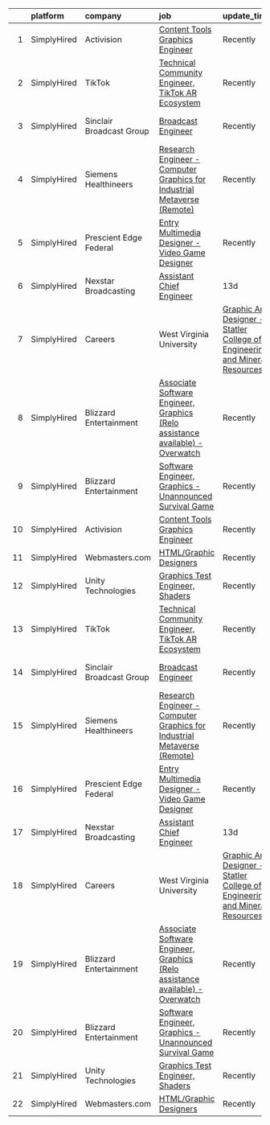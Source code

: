 

|    | platform    | company                            | job                                                                                                                                                                                        | update_time   | location                    |
|---:|:------------|:-----------------------------------|:-------------------------------------------------------------------------------------------------------------------------------------------------------------------------------------------|:--------------|:----------------------------|
|  1 | SimplyHired | Activision                         | [Content Tools Graphics Engineer](https://www.simplyhired.com/job/08137zmplbd4BtR7ntZdjlPDiQWe73qjqtTm_gXLiLQmadUTz1VapQ?q=graphic+engineer)                                               | Recently      | Woodland Hills, CA          |
|  2 | SimplyHired | TikTok                             | [Technical Community Engineer, TikTok AR Ecosystem](https://www.simplyhired.com/job/9iUUHESqhG9wgPQRp37rrKlfPyYqqzWxwKCN_9HJ6nwofdWjOdg1_w?q=graphic+engineer)                             | Recently      | Los Angeles, CA             |
|  3 | SimplyHired | Sinclair Broadcast Group           | [Broadcast Engineer](https://www.simplyhired.com/job/fNNHojTQzHPYsS24q8O8XEJKyK2Uf2yUgUVyoi4D8KRk-OhSkmfeXA?q=graphic+engineer)                                                            | Recently      | Arlington, VA +2 locations  |
|  4 | SimplyHired | Siemens Healthineers               | [Research Engineer - Computer Graphics for Industrial Metaverse (Remote)](https://www.simplyhired.com/job/zSVNoKG4amc9-jSRzVrJwO5IcvHYE9buS2GYfVPx0R1adTD1e5GeeA?q=graphic+engineer)       | Recently      | Washington, DC +7 locations |
|  5 | SimplyHired | Prescient Edge Federal             | [Entry Multimedia Designer - Video Game Designer](https://www.simplyhired.com/job/ZCcetyXuuOvtsufaudnq7VEg7T0omCbLfAtfuZKndLiq0hJXm7mIHA?q=graphic+engineer)                               | Recently      | Herndon, VA                 |
|  6 | SimplyHired | Nexstar Broadcasting               | [Assistant Chief Engineer](https://www.simplyhired.com/job/4ruPBEF4O6FpV2usJMV2Ide16Z1kZQQWZ8LbwmH_FoLGEpjP1sIQgA?q=graphic+engineer)                                                      | 13d           | Charlotte, NC               |
|  7 | SimplyHired | Careers | West Virginia University | [Graphic Arts Designer - Statler College of Engineering and Mineral Resources](https://www.simplyhired.com/job/TQDQrGE6oyiKh3l3-qvmtob6Qc2LSOPIxnx9GrGNRAfKdvmxgtOKbg?q=graphic+engineer)  | 1d            | Morgantown, WV              |
|  8 | SimplyHired | Blizzard Entertainment             | [Associate Software Engineer, Graphics (Relo assistance available) - Overwatch](https://www.simplyhired.com/job/JwATJeNSdxmGexly0zyfP4dg5tLfk1izCoBk20ZQiSi490-cxSHmGQ?q=graphic+engineer) | Recently      | Irvine, CA                  |
|  9 | SimplyHired | Blizzard Entertainment             | [Software Engineer, Graphics - Unannounced Survival Game](https://www.simplyhired.com/job/NUK4mbBCRI5wIENh-DNnNuS2SQlef6skaQhhcWJ6Ry3dJh5-F1ZZSA?q=graphic+engineer)                       | Recently      | Irvine, CA                  |
| 10 | SimplyHired | Activision                         | [Content Tools Graphics Engineer](https://www.simplyhired.com/job/08137zmplbd4BtR7ntZdjlPDiQWe73qjqtTm_gXLiLQmadUTz1VapQ?q=graphic+engineer)                                               | Recently      | Woodland Hills, CA          |
| 11 | SimplyHired | Webmasters.com                     | [HTML/Graphic Designers](https://www.simplyhired.com/job/1S2ki1F2e97xk1bn0P3q05lu3BQ0Tpk7KwB7Zii_z8pQmxmAAOWD5g?q=graphic+engineer)                                                        | Recently      | Tampa, FL                   |
| 12 | SimplyHired | Unity Technologies                 | [Graphics Test Engineer, Shaders](https://www.simplyhired.com/job/5HV9qJ67wdz4qmTLVWD6sKKgW6TvPZRh41IjEIeB3uTo7X-1Fjitbw?q=graphic+engineer)                                               | Recently      | Bellevue, WA                |
| 13 | SimplyHired | TikTok                             | [Technical Community Engineer, TikTok AR Ecosystem](https://www.simplyhired.com/job/9iUUHESqhG9wgPQRp37rrKlfPyYqqzWxwKCN_9HJ6nwofdWjOdg1_w?q=graphic+engineer)                             | Recently      | Los Angeles, CA             |
| 14 | SimplyHired | Sinclair Broadcast Group           | [Broadcast Engineer](https://www.simplyhired.com/job/fNNHojTQzHPYsS24q8O8XEJKyK2Uf2yUgUVyoi4D8KRk-OhSkmfeXA?q=graphic+engineer)                                                            | Recently      | Arlington, VA +2 locations  |
| 15 | SimplyHired | Siemens Healthineers               | [Research Engineer - Computer Graphics for Industrial Metaverse (Remote)](https://www.simplyhired.com/job/zSVNoKG4amc9-jSRzVrJwO5IcvHYE9buS2GYfVPx0R1adTD1e5GeeA?q=graphic+engineer)       | Recently      | Washington, DC +7 locations |
| 16 | SimplyHired | Prescient Edge Federal             | [Entry Multimedia Designer - Video Game Designer](https://www.simplyhired.com/job/ZCcetyXuuOvtsufaudnq7VEg7T0omCbLfAtfuZKndLiq0hJXm7mIHA?q=graphic+engineer)                               | Recently      | Herndon, VA                 |
| 17 | SimplyHired | Nexstar Broadcasting               | [Assistant Chief Engineer](https://www.simplyhired.com/job/4ruPBEF4O6FpV2usJMV2Ide16Z1kZQQWZ8LbwmH_FoLGEpjP1sIQgA?q=graphic+engineer)                                                      | 13d           | Charlotte, NC               |
| 18 | SimplyHired | Careers | West Virginia University | [Graphic Arts Designer - Statler College of Engineering and Mineral Resources](https://www.simplyhired.com/job/TQDQrGE6oyiKh3l3-qvmtob6Qc2LSOPIxnx9GrGNRAfKdvmxgtOKbg?q=graphic+engineer)  | 1d            | Morgantown, WV              |
| 19 | SimplyHired | Blizzard Entertainment             | [Associate Software Engineer, Graphics (Relo assistance available) - Overwatch](https://www.simplyhired.com/job/JwATJeNSdxmGexly0zyfP4dg5tLfk1izCoBk20ZQiSi490-cxSHmGQ?q=graphic+engineer) | Recently      | Irvine, CA                  |
| 20 | SimplyHired | Blizzard Entertainment             | [Software Engineer, Graphics - Unannounced Survival Game](https://www.simplyhired.com/job/NUK4mbBCRI5wIENh-DNnNuS2SQlef6skaQhhcWJ6Ry3dJh5-F1ZZSA?q=graphic+engineer)                       | Recently      | Irvine, CA                  |
| 21 | SimplyHired | Unity Technologies                 | [Graphics Test Engineer, Shaders](https://www.simplyhired.com/job/5HV9qJ67wdz4qmTLVWD6sKKgW6TvPZRh41IjEIeB3uTo7X-1Fjitbw?q=graphic+engineer)                                               | Recently      | Bellevue, WA                |
| 22 | SimplyHired | Webmasters.com                     | [HTML/Graphic Designers](https://www.simplyhired.com/job/1S2ki1F2e97xk1bn0P3q05lu3BQ0Tpk7KwB7Zii_z8pQmxmAAOWD5g?q=graphic+engineer)                                                        | Recently      | Tampa, FL                   |